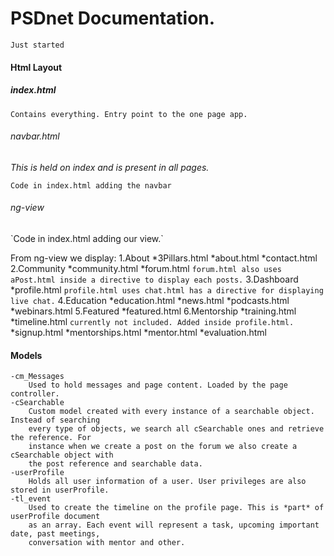 # PSDnet Documentation.
`Just started`

#### Html Layout

##### index.html
	Contains everything. Entry point to the one page app.

###### navbar.html 
_This is held on index and is present in all pages._
	**<div ng-include="'views/navbar.html'" scope="" onload=""></div>**
				`Code in index.html adding the navbar`



###### ng-view

<div>
    <!--Main view location -->
    <div ng-view></div>
</div>
`Code in index.html adding our view.`

From ng-view we display:
	1.About
		*3Pillars.html
		*about.html
		*contact.html
	2.Community
		*community.html
		*forum.html
			`forum.html also uses aPost.html inside a directive to display each posts.`
	3.Dashboard
		*profile.html
			`profile.html uses chat.html has a directive for displaying live chat.`
	4.Education
		*education.html
		*news.html
		*podcasts.html
		*webinars.html
	5.Featured
		*featured.html
	6.Mentorship
		*training.html
		*timeline.html
			`currently not included. Added inside profile.html.`
		*signup.html
		*mentorships.html
		*mentor.html
		*evaluation.html


#### Models

```
-cm_Messages
	Used to hold messages and page content. Loaded by the page controller.
-cSearchable
	Custom model created with every instance of a searchable object. Instead of searching 
	every type of objects, we search all cSearchable ones and retrieve the reference. For 
	instance when we create a post on the forum we also create a cSearchable object with 
	the post reference and searchable data. 
-userProfile
	Holds all user information of a user. User privileges are also stored in userProfile.
-tl_event
	Used to create the timeline on the profile page. This is *part* of userProfile document
	as an array. Each event will represent a task, upcoming important date, past meetings, 
	conversation with mentor and other.
```